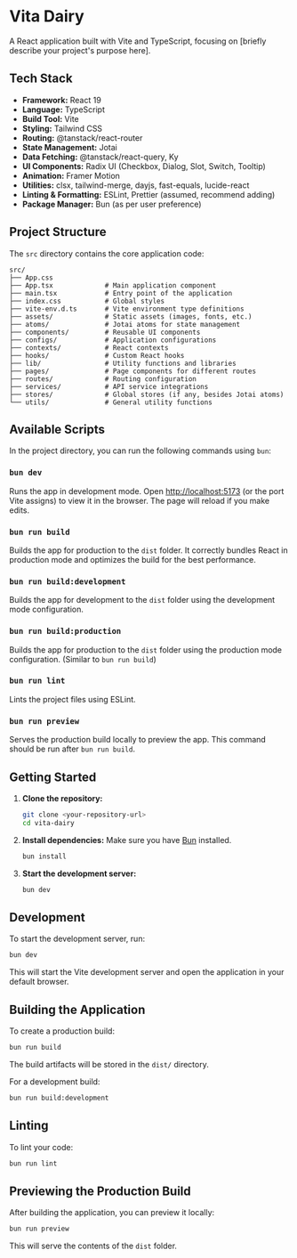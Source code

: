 # Vita Dairy

A React application built with Vite and TypeScript, focusing on [briefly describe your project's purpose here].

## Tech Stack

- **Framework:** React 19
- **Language:** TypeScript
- **Build Tool:** Vite
- **Styling:** Tailwind CSS
- **Routing:** @tanstack/react-router
- **State Management:** Jotai
- **Data Fetching:** @tanstack/react-query, Ky
- **UI Components:** Radix UI (Checkbox, Dialog, Slot, Switch, Tooltip)
- **Animation:** Framer Motion
- **Utilities:** clsx, tailwind-merge, dayjs, fast-equals, lucide-react
- **Linting & Formatting:** ESLint, Prettier (assumed, recommend adding)
- **Package Manager:** Bun (as per user preference)

## Project Structure

The `src` directory contains the core application code:

```
src/
├── App.css
├── App.tsx             # Main application component
├── main.tsx            # Entry point of the application
├── index.css           # Global styles
├── vite-env.d.ts       # Vite environment type definitions
├── assets/             # Static assets (images, fonts, etc.)
├── atoms/              # Jotai atoms for state management
├── components/         # Reusable UI components
├── configs/            # Application configurations
├── contexts/           # React contexts
├── hooks/              # Custom React hooks
├── lib/                # Utility functions and libraries
├── pages/              # Page components for different routes
├── routes/             # Routing configuration
├── services/           # API service integrations
├── stores/             # Global stores (if any, besides Jotai atoms)
└── utils/              # General utility functions
```

## Available Scripts

In the project directory, you can run the following commands using `bun`:

### `bun dev`

Runs the app in development mode.
Open [http://localhost:5173](http://localhost:5173) (or the port Vite assigns) to view it in the browser.
The page will reload if you make edits.

### `bun run build`

Builds the app for production to the `dist` folder.
It correctly bundles React in production mode and optimizes the build for the best performance.

### `bun run build:development`

Builds the app for development to the `dist` folder using the development mode configuration.

### `bun run build:production`

Builds the app for production to the `dist` folder using the production mode configuration. (Similar to `bun run build`)

### `bun run lint`

Lints the project files using ESLint.

### `bun run preview`

Serves the production build locally to preview the app. This command should be run after `bun run build`.

## Getting Started

1.  **Clone the repository:**

    ```bash
    git clone <your-repository-url>
    cd vita-dairy
    ```

2.  **Install dependencies:**
    Make sure you have [Bun](https://bun.sh/) installed.

    ```bash
    bun install
    ```

3.  **Start the development server:**
    ```bash
    bun dev
    ```

## Development

To start the development server, run:

```bash
bun dev
```

This will start the Vite development server and open the application in your default browser.

## Building the Application

To create a production build:

```bash
bun run build
```

The build artifacts will be stored in the `dist/` directory.

For a development build:

```bash
bun run build:development
```

## Linting

To lint your code:

```bash
bun run lint
```

## Previewing the Production Build

After building the application, you can preview it locally:

```bash
bun run preview
```

This will serve the contents of the `dist` folder.
